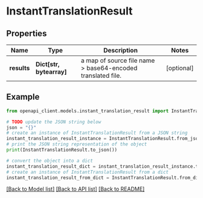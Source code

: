 # InstantTranslationResult


## Properties

Name | Type | Description | Notes
------------ | ------------- | ------------- | -------------
**results** | **Dict[str, bytearray]** | a map of source file name &gt; base64-encoded translated file. | [optional] 

## Example

```python
from openapi_client.models.instant_translation_result import InstantTranslationResult

# TODO update the JSON string below
json = "{}"
# create an instance of InstantTranslationResult from a JSON string
instant_translation_result_instance = InstantTranslationResult.from_json(json)
# print the JSON string representation of the object
print(InstantTranslationResult.to_json())

# convert the object into a dict
instant_translation_result_dict = instant_translation_result_instance.to_dict()
# create an instance of InstantTranslationResult from a dict
instant_translation_result_from_dict = InstantTranslationResult.from_dict(instant_translation_result_dict)
```
[[Back to Model list]](../README.md#documentation-for-models) [[Back to API list]](../README.md#documentation-for-api-endpoints) [[Back to README]](../README.md)


